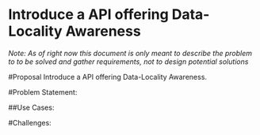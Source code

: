 # Introduce a API offering Data-Locality Awareness
*Note: As of right now this document is only meant to describe the problem to to be solved and gather requirements, not to design potential solutions* 

#Proposal
Introduce a API offering Data-Locality Awareness.

#Problem Statement:


##Use Cases:


#Challenges:

